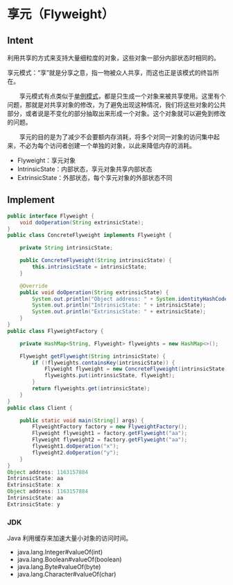 # 享元（Flyweight）

## Intent

利用共享的方式来支持大量细粒度的对象，这些对象一部分内部状态时相同的。

享元模式：“享”就是分享之意，指一物被众人共享，而这也正是该模式的终旨所在。

　　享元模式有点类似于[单例模式](http://www.cnblogs.com/V1haoge/p/6510196.html)，都是只生成一个对象来被共享使用。这里有个问题，那就是对共享对象的修改，为了避免出现这种情况，我们将这些对象的公共部分，或者说是不变化的部分抽取出来形成一个对象。这个对象就可以避免到修改的问题。

　　享元的目的是为了减少不会要额内存消耗，将多个对同一对象的访问集中起来，不必为每个访问者创建一个单独的对象，以此来降低内存的消耗。

- Flyweight：享元对象
- IntrinsicState：内部状态，享元对象共享内部状态
- ExtrinsicState：外部状态，每个享元对象的外部状态不同

## Implement

```java
public interface Flyweight {
    void doOperation(String extrinsicState);
}
public class ConcreteFlyweight implements Flyweight {

    private String intrinsicState;

    public ConcreteFlyweight(String intrinsicState) {
        this.intrinsicState = intrinsicState;
    }

    @Override
    public void doOperation(String extrinsicState) {
        System.out.println("Object address: " + System.identityHashCode(this));
        System.out.println("IntrinsicState: " + intrinsicState);
        System.out.println("ExtrinsicState: " + extrinsicState);
    }
}
public class FlyweightFactory {

    private HashMap<String, Flyweight> flyweights = new HashMap<>();

    Flyweight getFlyweight(String intrinsicState) {
        if (!flyweights.containsKey(intrinsicState)) {
            Flyweight flyweight = new ConcreteFlyweight(intrinsicState);
            flyweights.put(intrinsicState, flyweight);
        }
        return flyweights.get(intrinsicState);
    }
}
public class Client {

    public static void main(String[] args) {
        FlyweightFactory factory = new FlyweightFactory();
        Flyweight flyweight1 = factory.getFlyweight("aa");
        Flyweight flyweight2 = factory.getFlyweight("aa");
        flyweight1.doOperation("x");
        flyweight2.doOperation("y");
    }
}
Object address: 1163157884
IntrinsicState: aa
ExtrinsicState: x
Object address: 1163157884
IntrinsicState: aa
ExtrinsicState: y
```

### JDK

Java 利用缓存来加速大量小对象的访问时间。

- java.lang.Integer#valueOf(int)
- java.lang.Boolean#valueOf(boolean)
- java.lang.Byte#valueOf(byte)
- java.lang.Character#valueOf(char)